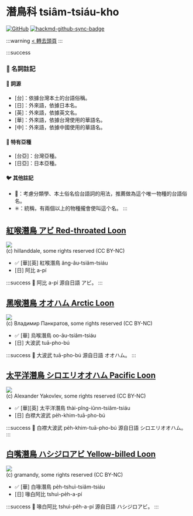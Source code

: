# 潛鳥科 tsiâm-tsiáu-kho

[![GitHub](https://img.shields.io/badge/GitHub-black?logo=github)](https://github.com/siansiansu/tsiau-a-e-mia)
[![hackmd-github-sync-badge](https://hackmd.io/coOiYnfjTQWz9_vx1wbxUg/badge)](https://hackmd.io/coOiYnfjTQWz9_vx1wbxUg)

:::warning
[< 轉去頭頁](https://hackmd.io/@siansiansu/Hy4VzNvha)
:::

:::success
### 📖 名詞註記

#### 📎 詞源

- [台]：依據台灣本土的台語俗稱。
- [日]：外來語，依據日本名。
- [英]：外來語，依據英文名。
- [華]：外來語，依據台灣使用的華語名。
- [中]：外來語，依據中國使用的華語名。

#### 🎏 特有亞種

- [台亞]：台灣亞種。
- [日亞]：日本亞種。

#### 🐦 其他註記

- 🎯：考慮分類學、本土俗名佮台語詞的用法，推薦做為這个唯一物種的台語俗名。
- ✳️：統稱，有兩個以上的物種攏會使叫這个名。
:::

## [紅喉潛鳥 アビ Red-throated Loon](https://ebird.org/species/retloo)

![](https://inaturalist-open-data.s3.amazonaws.com/photos/11359986/medium.jpeg)
<br/>
(c) hillanddale, some rights reserved (CC BY-NC)

- ✅ [華][英] 紅喉潛鳥 âng-âu-tsiâm-tsiáu
- [日] 阿比 a-pí

:::success
📍 阿比 a-pí 源自日語 アビ。
:::

## [黑喉潛鳥 オオハム Arctic Loon](https://ebird.org/species/arcloo)

![](https://inaturalist-open-data.s3.amazonaws.com/photos/215165039/medium.jpeg)
<br/>
(c) Владимир Панкратов, some rights reserved (CC BY-NC)

- ✅ [華] 烏喉潛鳥 oo-âu-tsiâm-tsiáu
- [日] 大波武 tuā-pho-bú

:::success
📍 大波武 tuā-pho-bú 源自日語 オオハム。
:::

## [太平洋潛鳥 シロエリオオハム Pacific Loon](https://ebird.org/species/pacloo)

![](https://inaturalist-open-data.s3.amazonaws.com/photos/49759011/medium.jpg)
<br/>
(c) Alexander Yakovlev, some rights reserved (CC BY-NC)

- ✅ [華][英] 太平洋潛鳥 thài-pîng-iûnn-tsiâm-tsiáu
- [日] 白襟大波武 pe̍h-khim-tuā-pho-bú

:::success
📍 白襟大波武 pe̍h-khim-tuā-pho-bú 源自日語 シロエリオオハム。
:::

## [白嘴潛鳥 ハシジロアビ Yellow-billed Loon](https://ebird.org/species/yebloo)

![](https://inaturalist-open-data.s3.amazonaws.com/photos/99941538/medium.jpeg)
<br/>
(c) gramandy, some rights reserved (CC BY-NC)

- ✅ [華] 白喙潛鳥 pe̍h-tshuì-tsiâm-tsiáu
- [日] 喙白阿比 tshuì-pe̍h-a-pí

:::success
📍 喙白阿比 tshuì-pe̍h-a-pí 源自日語 ハシジロアビ。
:::
